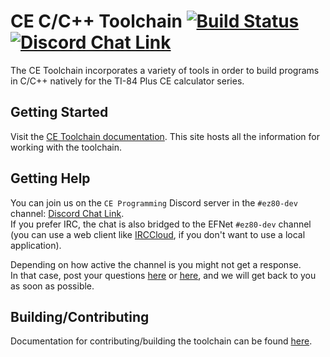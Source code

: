 # CE C/C++ Toolchain  [![Build Status](https://github.com/CE-Programming/toolchain/workflows/Win/Mac/Linux/badge.svg?branch=llvm&event=push)](https://github.com/CE-Programming/toolchain/workflows/Win/Mac/Linux/badge.svg?event=push) [![Discord Chat Link](https://img.shields.io/discord/432891584451706892?logo=discord)](https://discord.gg/TRkN5UcUzs)

The CE Toolchain incorporates a variety of tools in order to build programs in C/C++ natively for the TI-84 Plus CE calculator series.

## Getting Started

Visit the [CE Toolchain documentation](https://ce-programming.github.io/toolchain).
This site hosts all the information for working with the toolchain.

## Getting Help

You can join us on the `CE Programming` Discord server in the `#ez80-dev` channel: [Discord Chat Link](https://discord.gg/TRkN5UcUzs).\
If you prefer IRC, the chat is also bridged to the EFNet `#ez80-dev` channel (you can use a web client like [IRCCloud](https://www.irccloud.com/irc/efnet/channel/ez80-dev), if you don't want to use a local application).

Depending on how active the channel is you might not get a response.\
In that case, post your questions [here](https://github.com/CE-Programming/toolchain/discussions) or [here](https://github.com/CE-Programming/toolchain/issues), and we will get back to you as soon as possible.

## Building/Contributing

Documentation for contributing/building the toolchain can be found [here](https://ce-programming.github.io/toolchain/static/contributing.html).


